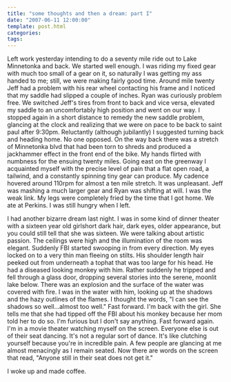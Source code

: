 ```yaml
---
title: "some thoughts and then a dream: part I"
date: "2007-06-11 12:00:00"
template: post.html
categories: 
tags: 
---
```


Left work yesterday intending to do a seventy mile ride out to Lake Minnetonka and back. We started well enough. I was riding my fixed gear with much too small of a gear on it, so naturally I was getting my ass handed to me; still, we were making fairly good time. Around mile twenty Jeff had a problem with his rear wheel contacting his frame and I noticed that my saddle had slipped a couple of inches. Ryan was curiously problem free. We switched Jeff's tires from front to back and vice versa, elevated my saddle to an uncomfortably high position and went on our way. I stopped again in a short distance to remedy the new saddle problem, glancing at the clock and realizing that we were on pace to be back to saint paul after 9:30pm. Reluctantly (although jubilantly) I suggested turning back and heading home. No one opposed. On the way back there was a stretch of Minnetonka blvd that had been torn to shreds and produced a jackhammer effect in the front end of the bike. My hands flirted with numbness for the ensuing twenty miles. Going east on the greenway I acquainted myself with the precise level of pain that a flat open road, a tailwind, and a constantly spinning tiny gear can produce. My cadence hovered around 110rpm for almost a ten mile stretch. It was unpleasant. Jeff was mashing a much larger gear and Ryan was shifting at will. I was the weak link. My legs were completely fried by the time that I got home. We ate at Perkins. I was still hungry when I left. 

I had another bizarre dream last night. I was in some kind of dinner theater with a sixteen year old girl­short dark hair, dark eyes, older appearance, but you could still tell that she was sixteen. We were talking about artistic passion. The ceilings were high and the illumination of the room was elegant. Suddenly FBI started swooping in from every direction. My eyes locked on to a very thin man fleeing on stilts. His shoulder length hair peeked out from underneath a tophat that was too large for his head. He had a diseased looking monkey with him. Rather suddenly he tripped and fell through a glass door, dropping several stories into the serene, moonlit lake below. There was an explosion and the surface of the water was covered with fire. I was in the water with him, looking up at the shadows and the hazy outlines of the flames. I thought the words, "I can see the shadows so well...almost too well." Fast forward. I'm back with the girl. She tells me that she had tipped off the FBI about his monkey because her mom told her to do so. I'm furious but I don't say anything. Fast forward again. I'm in a movie theater watching myself on the screen. Everyone else is out of their seat dancing. It's not a regular sort of dance. It's like clutching yourself because you're in incredible pain. A few people are glancing at me almost menacingly as I remain seated. Now there are words on the screen that read, "Anyone still in their seat does not get it." 

I woke up and made coffee.